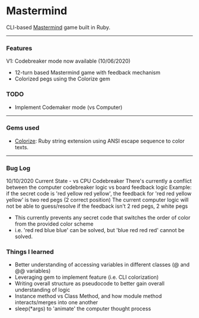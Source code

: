 # Mastermind
CLI-based [Mastermind](https://en.wikipedia.org/wiki/Mastermind_(board_game)) game built in Ruby.

---

### Features
V1: Codebreaker mode now available (10/06/2020)
- 12-turn based Mastermind game with feedback mechanism
- Colorized pegs using the Colorize gem

### TODO
- Implement Codemaker mode (vs Computer)

---

### Gems used
- [Colorize](https://github.com/fazibear/colorize): Ruby string extension using ANSI escape sequence to color texts.

---

### Bug Log
10/10/2020 Current State - vs CPU Codebreaker
There's currently a conflict between the computer codebreaker logic vs board feedback logic
Example: if the secret code is 'red yellow red yellow', the feedback for 'red red yellow yellow' is two red pegs (2 correct position)
The current computer logic will not be able to guess/resolve if the feedback isn't 2 red pegs, 2 white pegs
- This currently prevents any secret code that switches the order of color from the provided color scheme
- i.e. 'red red blue blue' can be solved, but 'blue red red red' cannot be solved.

### Things I learned
- Better understanding of accessing variables in different classes (@ and @@ variables)
- Leveraging gem to implement feature (i.e. CLI colorization)
- Writing overall structure as pseudocode to better gain overall understanding of logic
- Instance method vs Class Method, and how module method interacts/merges into one another
- sleep(*args) to 'animate' the computer thought process


